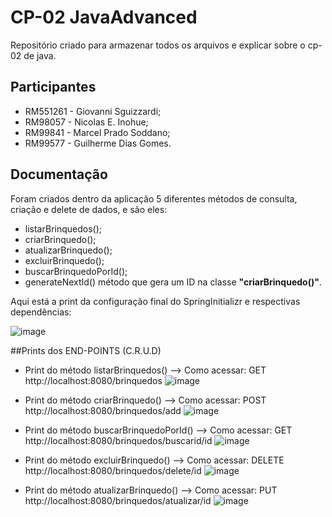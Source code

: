 # CP-02 JavaAdvanced 
Repositório criado para armazenar todos os arquivos e explicar sobre o cp-02 de java.

## Participantes
- RM551261 - Giovanni Sguizzardi;
- RM98057 - Nicolas E. Inohue;
- RM99841 - Marcel Prado Soddano;
- RM99577 - Guilherme Dias Gomes.

## Documentação
Foram criados dentro da aplicação 5 diferentes métodos de consulta, criação e delete de dados, e são eles:
- listarBrinquedos(); 
- criarBrinquedo();
- atualizarBrinquedo();
- excluirBrinquedo();
- buscarBrinquedoPorId();
- generateNextId() método que gera um ID na classe **"criarBrinquedo()"**.

Aqui está a print da configuração final do SpringInitializr e respectivas 
dependências:

![image](https://github.com/GiovanniSguizzardi/CPJava02Postman/assets/125572342/09ad579b-a0e3-4116-a5a2-c8dafe7daac8)

##Prints dos END-POINTS (C.R.U.D)
- Print do método listarBrinquedos() --> Como acessar: GET http://localhost:8080/brinquedos
![image](https://github.com/GiovanniSguizzardi/CPJava02Postman/assets/125572342/07743642-b54d-47c6-8b46-9886530d55e6)

- Print do método criarBrinquedo() --> Como acessar: POST http://localhost:8080/brinquedos/add
![image](https://github.com/GiovanniSguizzardi/CPJava02Postman/assets/125572342/fd2b6491-3440-4a14-865b-3d09ee405933)

- Print do método buscarBrinquedoPorId() --> Como acessar: GET http://localhost:8080/brinquedos/buscarid/id
![image](https://github.com/GiovanniSguizzardi/CPJava02Postman/assets/125572342/93e12c59-b710-4a32-a29e-b03fe568dd85)

- Print do método excluirBrinquedo() --> Como acessar: DELETE http://localhost:8080/brinquedos/delete/id
![image](https://github.com/GiovanniSguizzardi/CPJava02Postman/assets/125572342/e89a84d9-3dac-4836-82f9-949fd9c76b8d)

- Print do método atualizarBrinquedo() --> Como acessar: PUT http://localhost:8080/brinquedos/atualizar/id
![image](https://github.com/GiovanniSguizzardi/CPJava02Postman/assets/125572342/456b90e2-c588-4325-a8fe-9c2282cce679)
